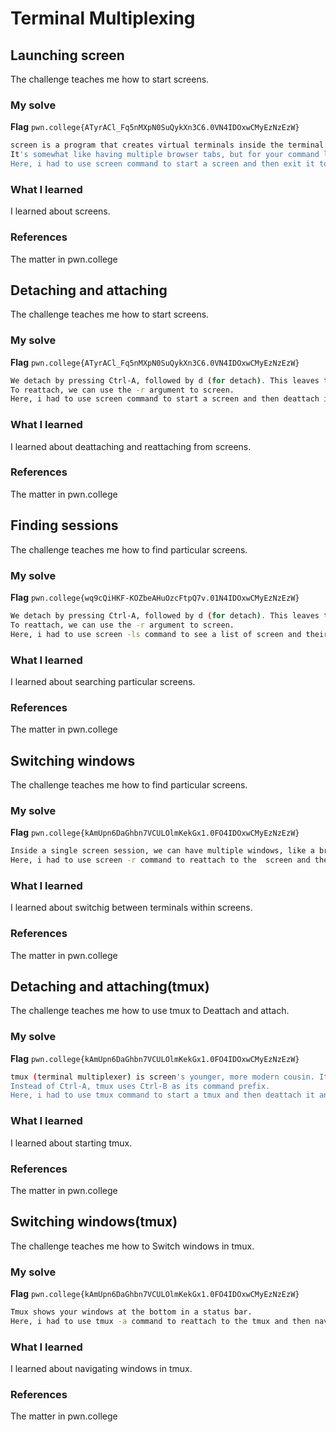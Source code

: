 # Terminal Multiplexing
## Launching screen
The challenge teaches me how to start screens.
### My solve
**Flag** `pwn.college{ATyrACl_Fq5nMXpN0SuQykXn3C6.0VN4IDOxwCMyEzNzEzW}`
```bash
screen is a program that creates virtual terminals inside the terminal.
It's somewhat like having multiple browser tabs, but for your command line
Here, i had to use screen command to start a screen and then exit it to get my flag.
```
### What I learned
I learned about screens.
### References
The matter in pwn.college


## Detaching and attaching
The challenge teaches me how to start screens.
### My solve
**Flag** `pwn.college{ATyrACl_Fq5nMXpN0SuQykXn3C6.0VN4IDOxwCMyEzNzEzW}`
```bash
We detach by pressing Ctrl-A, followed by d (for detach). This leaves the session running in the background while we return to our normal terminal.
To reattach, we can use the -r argument to screen.
Here, i had to use screen command to start a screen and then deattach it and then run /challenge/run and then reattach  to get my flag.
```
### What I learned
I learned about deattaching and reattaching from screens.
### References
The matter in pwn.college


## Finding sessions
The challenge teaches me how to find particular screens.
### My solve
**Flag** `pwn.college{wq9cQiHKF-KOZbeAHuOzcFtpQ7v.01N4IDOxwCMyEzNzEzW}`
```bash
We detach by pressing Ctrl-A, followed by d (for detach). This leaves the session running in the background while we return to our normal terminal.
To reattach, we can use the -r argument to screen.
Here, i had to use screen -ls command to see a list of screen and their ids then nagivate through them by attaching and detaching to get my flag.
```
### What I learned
I learned about searching particular screens.
### References 
The matter in pwn.college


## Switching windows
The challenge teaches me how to find particular screens.
### My solve
**Flag** `pwn.college{kAmUpn6DaGhbn7VCULOlmKekGx1.0FO4IDOxwCMyEzNzEzW}`
```bash
Inside a single screen session, we can have multiple windows, like a browser has multiple tabs. This can be super handy for organizing different tasks.
Here, i had to use screen -r command to reattach to the  screen and then navigate to window 0 of it using ctr-a 0 button  to get my flag.
```
### What I learned
I learned about switchig between terminals within screens.
### References 
The matter in pwn.college


## Detaching and attaching(tmux)
The challenge teaches me how to use tmux to Deattach and attach.
### My solve
**Flag** `pwn.college{kAmUpn6DaGhbn7VCULOlmKekGx1.0FO4IDOxwCMyEzNzEzW}`
```bash
tmux (terminal multiplexer) is screen's younger, more modern cousin. It does all the same things but with some different key bindings.
Instead of Ctrl-A, tmux uses Ctrl-B as its command prefix.
Here, i had to use tmux command to start a tmux and then deattach it and then run /challenge/run and then reattach  to get my flag.
```
### What I learned
I learned about starting tmux.
### References 
The matter in pwn.college


## Switching windows(tmux)
The challenge teaches me how to Switch windows in tmux.
### My solve
**Flag** `pwn.college{kAmUpn6DaGhbn7VCULOlmKekGx1.0FO4IDOxwCMyEzNzEzW}`
```bash
Tmux shows your windows at the bottom in a status bar.
Here, i had to use tmux -a command to reattach to the tmux and then navigate to window 0 of it using ctr-b 0 button  to get my flag.
```
### What I learned
I learned about navigating windows in tmux.
### References 
The matter in pwn.college
